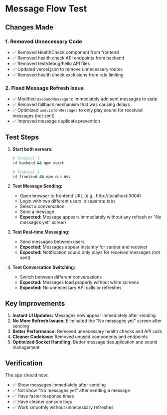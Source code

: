 # Message Flow Test

## Changes Made

### 1. Removed Unnecessary Code
- ✅ Removed HealthCheck component from frontend
- ✅ Removed health check API endpoints from backend
- ✅ Removed test/debug/hello API files
- ✅ Updated vercel.json to remove unnecessary routes
- ✅ Removed health check exclusions from rate limiting

### 2. Fixed Message Refresh Issue
- ✅ Modified `useSendMessage` to immediately add sent messages to state
- ✅ Removed fallback mechanism that was causing delays
- ✅ Optimized `useListenMessages` to only play sound for received messages (not sent)
- ✅ Improved message duplicate prevention

## Test Steps

1. **Start both servers:**
   ```bash
   # Terminal 1
   cd backend && npm start
   
   # Terminal 2  
   cd frontend && npm run dev
   ```

2. **Test Message Sending:**
   - Open browser to frontend URL (e.g., http://localhost:3004)
   - Login with two different users in separate tabs
   - Select a conversation
   - Send a message
   - **Expected:** Message appears immediately without any refresh or "No messages yet" screen

3. **Test Real-time Messaging:**
   - Send messages between users
   - **Expected:** Messages appear instantly for sender and receiver
   - **Expected:** Notification sound only plays for received messages (not sent)

4. **Test Conversation Switching:**
   - Switch between different conversations
   - **Expected:** Messages load properly without white screens
   - **Expected:** No unnecessary API calls or refreshes

## Key Improvements

1. **Instant UI Updates:** Messages now appear immediately after sending
2. **No More Refresh Issues:** Eliminated the "No messages yet" screen after sending
3. **Better Performance:** Removed unnecessary health checks and API calls
4. **Cleaner Codebase:** Removed unused components and endpoints
5. **Optimized Socket Handling:** Better message deduplication and sound management

## Verification

The app should now:
- ✅ Show messages immediately after sending
- ✅ Not show "No messages yet" after sending a message
- ✅ Have faster response times
- ✅ Have cleaner console logs
- ✅ Work smoothly without unnecessary refreshes 